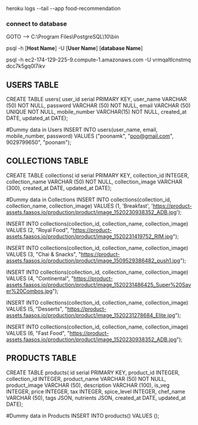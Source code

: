 ###
heroku logs --tail --app food-recommendation

### connect to database
GOTO --> C:\Program Files\PostgreSQL\10\bin

psql -h [**Host Name**] -U [**User Name**] [**database Name**]

psql -h ec2-174-129-225-9.compute-1.amazonaws.com -U vrmqaltlcnstmq dcc7k5gq0l7ikv

## USERS TABLE
CREATE TABLE users(
	user_id serial PRIMARY KEY, 
	user_name VARCHAR (50) NOT NULL, 
	password VARCHAR (50) NOT NULL, 
	email VARCHAR (50) UNIQUE NOT NULL, 
	mobile_number VARCHAR(15) NOT NULL, 
	created_at DATE, updated_at DATE);

#Dummy data in Users
INSERT INTO users(user_name, email, mobile_number, password) VALUES ("poonamk", "poo@gmail.com", 9029799650", "poonam");

## COLLECTIONS TABLE
CREATE TABLE collections(
	id serial PRIMARY KEY, 
	collection_id INTEGER, 
	collection_name VARCHAR (50) NOT NULL, 
	collection_image VARCHAR (300), 
	created_at DATE, updated_at DATE);

#Dummy data in Collections
INSERT INTO collections(collection_id, collection_name, collection_image) VALUES (1, 'Breakfast', 'https://product-assets.faasos.io/production/product/image_1520230938352_ADB.jpg');

INSERT INTO collections(collection_id, collection_name, collection_image) VALUES (2, "Royal Food", "https://product-assets.faasos.io/production/product/image_1520231419752_RIM.jpg");

INSERT INTO collections(collection_id, collection_name, collection_image) VALUES (3, "Chai & Snacks", "https://product-assets.faasos.io/production/product/image_1509529386482_push1.jpg");

INSERT INTO collections(collection_id, collection_name, collection_image) VALUES (4, "Continental", "https://product-assets.faasos.io/production/product/image_1520231486425_Super%20Saver%20Combos.jpg");

INSERT INTO collections(collection_id, collection_name, collection_image) VALUES (5, "Desserts", "https://product-assets.faasos.io/production/product/image_1520231278684_Elite.jpg");

INSERT INTO collections(collection_id, collection_name, collection_image) VALUES (6, "Fast Food", "https://product-assets.faasos.io/production/product/image_1520230938352_ADB.jpg");


## PRODUCTS TABLE
CREATE TABLE products(
	id serial PRIMARY KEY, 
	product_id INTEGER, 
	collection_id INTEGER, 
	product_name VARCHAR (50) NOT NULL, 
	product_image VARCHAR (50), 
	description VARCHAR (100), 
	is_veg INTEGER, 
	price INTEGER,
	tax INTEGER,
	spice_level INTEGER,
	chef_name VARCHAR (50),
	tags JSON,
	nutrients JSON,
	created_at DATE, updated_at DATE);

#Dummy data in Products
INSERT INTO products() VALUES ();

